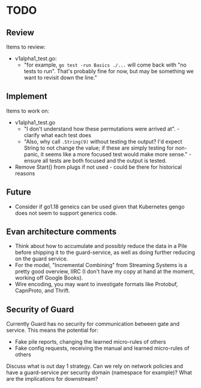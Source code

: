 # TODO

## Review

Items to review:

* v1alpha1_test.go:
  * "for example, `go test -run Basics ./...` will come back with "no tests to run". That's probably fine for now, but may be something we want to revisit down the line."

## Implement

Items to work on:

* v1alpha1_test.go
  * "I don't understand how these permutations were arrived at".  - clarify what each test does
  * "Also, why call `.String(9)` without testing the output? I'd expect String to not change the value; if these are simply testing for non-panic, it seems like a more focused test would make more sense." - ensure all tests are both focused and the output is tested.
* Remove Start() from plugs if not used - could be there for historical reasons

## Future

* Consider if go1.18 geneics can be used given that Kubernetes gengo does not seem to support generics code.

## Evan architecture comments

* Think about how to accumulate and possibly reduce the data in a Pile before shipping it to the guard-service, as well as doing further reducing on the guard service.
* For the model, "Incremental Combining" from Streaming Systems is a pretty good overview, IIRC (I don't have my copy at hand at the moment, working off Google Books).
* Wire encoding, you may want to investigate formats like Protobuf, CapnProto, and Thrift.

## Security of Guard

Currently Guard has no security for communication between gate and service.
This means the potential for:

* Fake pile reports, changing the learned micro-rules of others
* Fake config requests, receiving the manual and learned micro-rules of others

Discuss what is out day 1 strategy. Can we rely on network policies and have a guard-service per security domain (namespace for example)? What are the implications for downstream?
